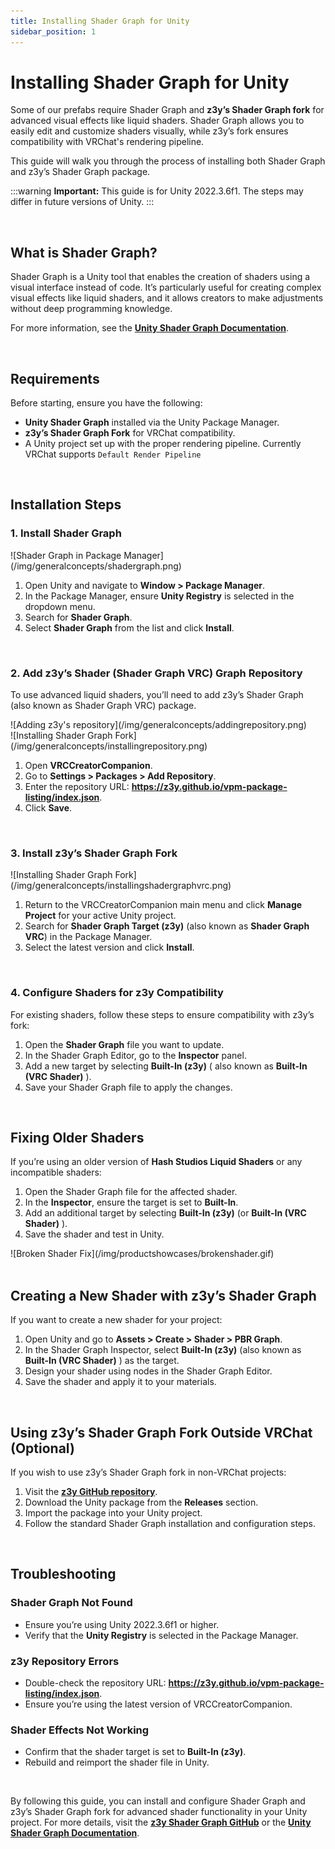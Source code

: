 ```yaml
---
title: Installing Shader Graph for Unity
sidebar_position: 1
---
```


# Installing Shader Graph for Unity

Some of our prefabs require Shader Graph and **z3y’s Shader Graph fork** for advanced visual effects like liquid shaders. Shader Graph allows you to easily edit and customize shaders visually, while z3y’s fork ensures compatibility with VRChat's rendering pipeline.

This guide will walk you through the process of installing both Shader Graph and z3y’s Shader Graph package.

:::warning
**Important:** This guide is for Unity 2022.3.6f1. The steps may differ in future versions of Unity.
:::

<br/>

## What is Shader Graph?

Shader Graph is a Unity tool that enables the creation of shaders using a visual interface instead of code. It’s particularly useful for creating complex visual effects like liquid shaders, and it allows creators to make adjustments without deep programming knowledge.

For more information, see the **[Unity Shader Graph Documentation](https://docs.unity3d.com/Manual/com.unity.shadergraph.html)**.

<br/>

## Requirements

Before starting, ensure you have the following:

- **Unity Shader Graph** installed via the Unity Package Manager.
- **z3y’s Shader Graph Fork** for VRChat compatibility.
- A Unity project set up with the proper rendering pipeline. Currently VRChat supports `Default Render Pipeline`

<br/>

## Installation Steps

### 1. Install Shader Graph

<div style={{ display: 'flex', justifyContent: 'center', alignItems: 'center' }}>

  <div class="image50-left">
    ![Shader Graph in Package Manager](/img/generalconcepts/shadergraph.png)
  </div>

</div>

1. Open Unity and navigate to **Window > Package Manager**.
2. In the Package Manager, ensure **Unity Registry** is selected in the dropdown menu.
3. Search for **Shader Graph**.
4. Select **Shader Graph** from the list and click **Install**.

<br/>

### 2. Add z3y’s Shader (Shader Graph VRC) Graph Repository

To use advanced liquid shaders, you’ll need to add z3y’s Shader Graph (also known as Shader Graph VRC) package.

<div class="image50-left">
  ![Adding z3y's repository](/img/generalconcepts/addingrepository.png)
</div>

<div class="image50-left">
  ![Installing Shader Graph Fork](/img/generalconcepts/installingrepository.png)
</div>

1. Open **VRCCreatorCompanion**.
2. Go to **Settings > Packages > Add Repository**.
3. Enter the repository URL: **https://z3y.github.io/vpm-package-listing/index.json**.
4. Click **Save**.

<br/>

### 3. Install z3y’s Shader Graph Fork

<div class="image50-left">
  ![Installing Shader Graph Fork](/img/generalconcepts/installingshadergraphvrc.png)
</div>

1. Return to the VRCCreatorCompanion main menu and click **Manage Project** for your active Unity project.
2. Search for **Shader Graph Target (z3y)** (also known as **Shader Graph VRC**) in the Package Manager.
3. Select the latest version and click **Install**.

<br/>

### 4. Configure Shaders for z3y Compatibility

For existing shaders, follow these steps to ensure compatibility with z3y’s fork:

1. Open the **Shader Graph** file you want to update.
2. In the Shader Graph Editor, go to the **Inspector** panel.
3. Add a new target by selecting **Built-In (z3y)** ( also known as **Built-In (VRC Shader)** ).
4. Save your Shader Graph file to apply the changes.

<br/>

## Fixing Older Shaders

If you’re using an older version of **Hash Studios Liquid Shaders** or any incompatible shaders:

1. Open the Shader Graph file for the affected shader.
2. In the **Inspector**, ensure the target is set to **Built-In**.
3. Add an additional target by selecting **Built-In (z3y)** (or **Built-In (VRC Shader)** ).
4. Save the shader and test in Unity.

<div class="image50">
  ![Broken Shader Fix](/img/productshowcases/brokenshader.gif)
</div>

<br/>

## Creating a New Shader with z3y’s Shader Graph

If you want to create a new shader for your project:

1. Open Unity and go to **Assets > Create > Shader > PBR Graph**.
2. In the Shader Graph Inspector, select **Built-In (z3y)** (also known as **Built-In (VRC Shader)** ) as the target.
3. Design your shader using nodes in the Shader Graph Editor.
4. Save the shader and apply it to your materials.

<br/>

## Using z3y’s Shader Graph Fork Outside VRChat (Optional)

If you wish to use z3y’s Shader Graph fork in non-VRChat projects:

1. Visit the **[z3y GitHub repository](https://github.com/z3y/ShaderGraph)**.
2. Download the Unity package from the **Releases** section.
3. Import the package into your Unity project.
4. Follow the standard Shader Graph installation and configuration steps.

<br/>

## Troubleshooting

### Shader Graph Not Found
- Ensure you’re using Unity 2022.3.6f1 or higher.
- Verify that the **Unity Registry** is selected in the Package Manager.

### z3y Repository Errors
- Double-check the repository URL: **https://z3y.github.io/vpm-package-listing/index.json**.
- Ensure you’re using the latest version of VRCCreatorCompanion.

### Shader Effects Not Working
- Confirm that the shader target is set to **Built-In (z3y)**.
- Rebuild and reimport the shader file in Unity.

<br/>

By following this guide, you can install and configure Shader Graph and z3y’s Shader Graph fork for advanced shader functionality in your Unity project. For more details, visit the **[z3y Shader Graph GitHub](https://github.com/z3y/ShaderGraph)** or the **[Unity Shader Graph Documentation](https://docs.unity3d.com/Manual/com.unity.shadergraph.html)**.
